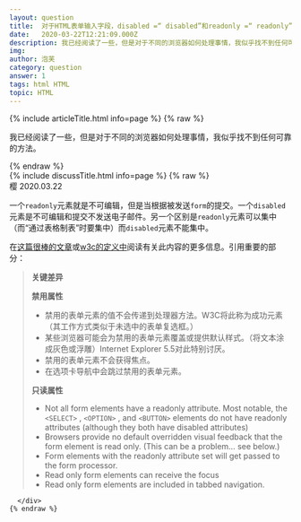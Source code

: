```yaml
---
layout: question
title:  对于HTML表单输入字段，disabled =“ disabled”和readonly =“ readonly”有什么区别？
date:   2020-03-22T12:21:09.000Z
description: 我已经阅读了一些，但是对于不同的浏览器如何处理事情，我似乎找不到任何可靠的方法。...
img: 
author: 泡芙
category: question
answer: 1
tags: html HTML
topic: HTML
---
```

<div class="article-root">
  <div class="article">
    {% include articleTitle.html info=page %}
    {% raw %}
    <div class="article-content"><p><font style="vertical-align: inherit;"><font style="vertical-align: inherit;">我已经阅读了一些，但是对于不同的浏览器如何处理事情，我似乎找不到任何可靠的方法。</font></font></p></div>
    {% endraw %}
  </div>

  <div class="discuss-wrapper">
    {% include discussTitle.html info=page %}
    {% raw %}
    <div class="discuss-item">
        <div class="discuss-parent">
          <div class="discuss-meta">
            <span class="discuss-user">樱</span>
            <span class="discuss-time">2020.03.22</span>
          </div>
          <div class="discuss-comment"><p><font style="vertical-align: inherit;"><font style="vertical-align: inherit;">一个</font></font><code>readonly</code><font style="vertical-align: inherit;"><font style="vertical-align: inherit;">元素就是不可编辑，但是当根据被发送</font></font><code>form</code><font style="vertical-align: inherit;"><font style="vertical-align: inherit;">的提交。</font><font style="vertical-align: inherit;">一个</font></font><code>disabled</code><font style="vertical-align: inherit;"><font style="vertical-align: inherit;">元素是不可编辑和提交不发送电子邮件。</font><font style="vertical-align: inherit;">另一个区别是</font></font><code>readonly</code><font style="vertical-align: inherit;"><font style="vertical-align: inherit;">元素可以集中（而“通过表格制表”时要集中）而</font></font><code>disabled</code><font style="vertical-align: inherit;"><font style="vertical-align: inherit;">元素不能</font><font style="vertical-align: inherit;">集中</font><font style="vertical-align: inherit;">。</font></font></p>

<p><font style="vertical-align: inherit;"><font style="vertical-align: inherit;">在</font></font><a href="https://web.archive.org/web/20150913195206/https://kreotekdev.wordpress.com/2007/11/08/disabled-vs-readonly-form-fields/" rel="noreferrer"><font style="vertical-align: inherit;"><font style="vertical-align: inherit;">这篇很棒的文章</font></font></a><font style="vertical-align: inherit;"><font style="vertical-align: inherit;">或</font></font><a href="http://www.w3.org/TR/html4/interact/forms.html#h-17.12" rel="noreferrer"><font style="vertical-align: inherit;"><font style="vertical-align: inherit;">w3c的定义中</font></font></a><font style="vertical-align: inherit;"><font style="vertical-align: inherit;">阅读有关此内容的更多信息</font><font style="vertical-align: inherit;">。</font><font style="vertical-align: inherit;">引用重要的部分：</font></font></p>

<blockquote>
  <p><strong><font style="vertical-align: inherit;"><font style="vertical-align: inherit;">关键差异</font></font></strong></p>
  
  <p><strong><font style="vertical-align: inherit;"><font style="vertical-align: inherit;">禁用属性</font></font></strong></p>
  
  <ul>
  <li><font style="vertical-align: inherit;"><font style="vertical-align: inherit;">禁用的表单元素的值不会传递到处理器方法。</font><font style="vertical-align: inherit;">W3C将此称为成功元素（其工作方式类似于未选中的表单复选框。）</font></font></li>
  <li><font style="vertical-align: inherit;"><font style="vertical-align: inherit;">某些浏览器可能会为禁用的表单元素覆盖或提供默认样式。</font><font style="vertical-align: inherit;">（将文本涂成灰色或浮雕）Internet Explorer 5.5对此特别讨厌。</font></font></li>
  <li><font style="vertical-align: inherit;"><font style="vertical-align: inherit;">禁用的表单元素不会获得焦点。</font></font></li>
  <li><font style="vertical-align: inherit;"><font style="vertical-align: inherit;">在选项卡导航中会跳过禁用的表单元素。</font></font></li>
  </ul>
  
  <p><strong><font style="vertical-align: inherit;"><font style="vertical-align: inherit;">只读属性</font></font></strong></p>
  
  <ul>
  <li>Not all form elements have a readonly attribute. Most notable, the <code>&lt;SELECT&gt;</code> , <code>&lt;OPTION&gt;</code> , and <code>&lt;BUTTON&gt;</code> elements do not have readonly
  attributes (although they both have disabled attributes)</li>
  <li>Browsers provide no default overridden visual feedback that the form element is read only. (This can be a problem… see below.)</li>
  <li>Form elements with the readonly attribute set will get passed to the form processor.</li>
  <li>Read only form elements can receive the focus</li>
  <li>Read only form elements are included in tabbed navigation.</li>
  </ul>
</blockquote></div>
        </div>
        
      </div>
    {% endraw %}
  </div>
<div>
